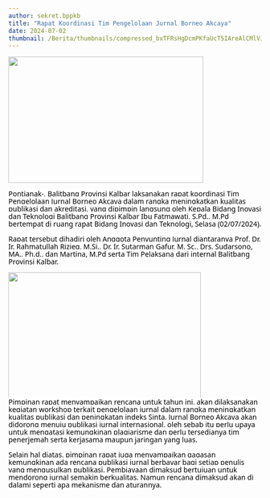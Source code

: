 ```yaml
---
author: sekret.bppkb
title: "Rapat Koordinasi Tim Pengelolaan Jurnal Borneo Akcaya"
date: 2024-07-02
thumbnail: /Berita/thumbnails/compressed_bxTFRsHgDcmPKfaUcT5IAreAlCMlVJlmgrdW3wc6.jpg
---
```

<p class="MsoNormal"><span style="font-size: 10.5pt; line-height: 107%; font-family: 'Segoe UI',sans-serif; color: black; background: white;"><img src="/images/yZvnNR9pI99foUA2jLmR.jpg" width="388" height="251" alt="" /></span></p>
<p class="MsoNormal"><span style="font-size: 10.5pt; line-height: 107%; font-family: 'Segoe UI',sans-serif; color: black; background: white;">Pontianak-, Balitbang Provinsi Kalbar laksanakan rapat koordinasi Tim Pengelolaan Jurnal Borneo Akcaya dalam rangka meningkatkan kualitas publikasi dan akreditasi, yang dipimpin langsung oleh Kepala Bidang Inovasi dan Teknologi Balitbang Provinsi Kalbar Ibu Fatmawati, S.Pd., M.Pd bertempat di ruang rapat Bidang Inovasi dan Teknologi, Selasa (02/07/2024).</span><span style="font-size: 10.5pt; line-height: 107%; font-family: 'Segoe UI',sans-serif; color: black;"><br style="animation-name: none !important; transition-property: none !important; font-variant-ligatures: normal; font-variant-caps: normal; orphans: 2; widows: 2; -webkit-text-stroke-width: 0px; text-decoration-thickness: initial; text-decoration-style: initial; text-decoration-color: initial; word-spacing: 0px;" /><br style="animation-name: none !important; transition-property: none !important; font-variant-ligatures: normal; font-variant-caps: normal; orphans: 2; widows: 2; -webkit-text-stroke-width: 0px; text-decoration-thickness: initial; text-decoration-style: initial; text-decoration-color: initial; word-spacing: 0px;" /><span style="background: white;"><span style="font-variant-ligatures: normal; font-variant-caps: normal; orphans: 2; widows: 2; -webkit-text-stroke-width: 0px; text-decoration-thickness: initial; text-decoration-style: initial; text-decoration-color: initial; float: none; word-spacing: 0px;">Rapat tersebut dihadiri oleh Anggota Penyunting Jurnal diantaranya Prof. Dr. Ir. Rahmatullah Rizieq, M.Si., Dr. Ir. Sutarman Gafur, M. Sc., Drs. Sudarsono, MA., Ph.d., dan Martina, M.Pd serta Tim Pelaksana dari internal Balitbang Provinsi Kalbar.</span></span><br style="animation-name: none !important; transition-property: none !important; font-variant-ligatures: normal; font-variant-caps: normal; orphans: 2; widows: 2; -webkit-text-stroke-width: 0px; text-decoration-thickness: initial; text-decoration-style: initial; text-decoration-color: initial; word-spacing: 0px;" /></span></p>
<p class="MsoNormal"><span style="font-size: 10.5pt; line-height: 107%; font-family: 'Segoe UI',sans-serif; color: black;"><img src="/images/ZDmkwDPy5QhOzGGiml9F.jpg" width="383" height="250" alt="" /><br style="animation-name: none !important; transition-property: none !important; font-variant-ligatures: normal; font-variant-caps: normal; orphans: 2; widows: 2; -webkit-text-stroke-width: 0px; text-decoration-thickness: initial; text-decoration-style: initial; text-decoration-color: initial; word-spacing: 0px;" /><span style="background: white;"><span style="font-variant-ligatures: normal; font-variant-caps: normal; orphans: 2; widows: 2; -webkit-text-stroke-width: 0px; text-decoration-thickness: initial; text-decoration-style: initial; text-decoration-color: initial; float: none; word-spacing: 0px;">Pimpinan rapat menyampaikan rencana untuk tahun ini, akan dilaksanakan kegiatan workshop terkait pengelolaan jurnal dalam rangka meningkatkan kualitas publikasi dan peningkatan indeks Sinta. Jurnal Borneo Akcaya akan didorong menuju publikasi jurnal internasional, oleh sebab itu perlu upaya untuk mengatasi kemungkinan plagiarisme dan perlu tersedianya tim penerjemah serta kerjasama maupun jaringan yang luas.</span></span><br style="animation-name: none !important; transition-property: none !important; font-variant-ligatures: normal; font-variant-caps: normal; orphans: 2; widows: 2; -webkit-text-stroke-width: 0px; text-decoration-thickness: initial; text-decoration-style: initial; text-decoration-color: initial; word-spacing: 0px;" /><br style="animation-name: none !important; transition-property: none !important; font-variant-ligatures: normal; font-variant-caps: normal; orphans: 2; widows: 2; -webkit-text-stroke-width: 0px; text-decoration-thickness: initial; text-decoration-style: initial; text-decoration-color: initial; word-spacing: 0px;" /><span style="background: white;"><span style="font-variant-ligatures: normal; font-variant-caps: normal; orphans: 2; widows: 2; -webkit-text-stroke-width: 0px; text-decoration-thickness: initial; text-decoration-style: initial; text-decoration-color: initial; float: none; word-spacing: 0px;">Selain hal diatas, pimpinan rapat juga menyampaikan gagasan kemungkinan ada rencana publikasi jurnal berbayar bagi setiap penulis yang mengusulkan publikasi. Pembiayaan dimaksud bertujuan untuk mendorong jurnal semakin berkualitas. Namun rencana dimaksud akan di dalami seperti apa mekanisme dan aturannya.</span></span><br style="animation-name: none !important; transition-property: none !important; font-variant-ligatures: normal; font-variant-caps: normal; orphans: 2; widows: 2; -webkit-text-stroke-width: 0px; text-decoration-thickness: initial; text-decoration-style: initial; text-decoration-color: initial; word-spacing: 0px;" /><br style="animation-name: none !important; transition-property: none !important; font-variant-ligatures: normal; font-variant-caps: normal; orphans: 2; widows: 2; -webkit-text-stroke-width: 0px; text-decoration-thickness: initial; text-decoration-style: initial; text-decoration-color: initial; word-spacing: 0px;" /></span></p>